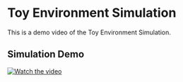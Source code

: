 # Toy Environment Simulation

This is a demo video of the Toy Environment Simulation.

## Simulation Demo

[![Watch the video](https://raw.githubusercontent.com/marcusrdlee/Toy-Environment-Simulation/main/thumbnail.png)](https://raw.githubusercontent.com/marcusrdlee/Toy-Environment-Simulation/main/Compressed%20Simulation%20Demo%2009-08-2023.mp4)
